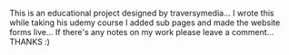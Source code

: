 This is an educational project designed by traversymedia...
I wrote this while taking his udemy course 
I added sub pages and made the website forms live...
If there's any notes on my work please leave a comment...
THANKS :) 


